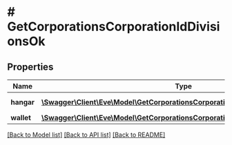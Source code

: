 # # GetCorporationsCorporationIdDivisionsOk

## Properties

Name | Type | Description | Notes
------------ | ------------- | ------------- | -------------
**hangar** | [**\Swagger\Client\Eve\Model\GetCorporationsCorporationIdDivisionsHangarHangar[]**](GetCorporationsCorporationIdDivisionsHangarHangar.md) | hangar array | [optional]
**wallet** | [**\Swagger\Client\Eve\Model\GetCorporationsCorporationIdDivisionsWalletWallet[]**](GetCorporationsCorporationIdDivisionsWalletWallet.md) | wallet array | [optional]

[[Back to Model list]](../../README.md#models) [[Back to API list]](../../README.md#endpoints) [[Back to README]](../../README.md)
